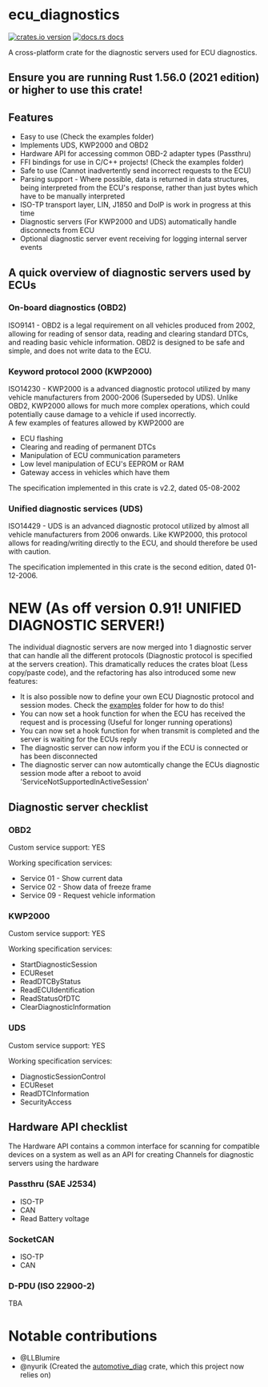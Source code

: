 # ecu_diagnostics

[![crates.io version](https://img.shields.io/crates/v/ecu_diagnostics.svg)](https://crates.io/crates/ecu_diagnostics)
[![docs.rs docs](https://docs.rs/ecu_diagnostics/badge.svg)](https://docs.rs/ecu_diagnostics)

A cross-platform crate for the diagnostic servers used for ECU diagnostics.


## Ensure you are running Rust 1.56.0 (2021 edition) or higher to use this crate!

## Features
* Easy to use (Check the examples folder)
* Implements UDS, KWP2000 and OBD2
* Hardware API for accessing common OBD-2 adapter types (Passthru)
* FFI bindings for use in C/C++ projects! (Check the examples folder)
* Safe to use (Cannot inadvertently send incorrect requests to the ECU)
* Parsing support - Where possible, data is returned in data structures, being interpreted from the ECU's response, rather than just bytes which have to be manually interpreted
* ISO-TP transport layer, LIN, J1850 and DoIP is work in progress at this time
* Diagnostic servers (For KWP2000 and UDS) automatically handle disconnects from ECU
* Optional diagnostic server event receiving for logging internal server events

## A quick overview of diagnostic servers used by ECUs

### On-board diagnostics (OBD2)
ISO9141 - OBD2 is a legal requirement on all vehicles produced from 2002, allowing for
reading of sensor data, reading and clearing standard DTCs, and reading basic vehicle information.
OBD2 is designed to be safe and simple, and does not write data to the ECU.

### Keyword protocol 2000 (KWP2000)
ISO14230 - KWP2000 is a advanced diagnostic protocol utilized by many vehicle manufacturers from 2000-2006 (Superseded by UDS).
Unlike OBD2, KWP2000 allows for much more complex operations, which could potentially cause damage to a vehicle if used incorrectly.  
 A few examples of features allowed by KWP2000 are
 * ECU flashing
 * Clearing and reading of permanent DTCs
 * Manipulation of ECU communication parameters
 * Low level manipulation of ECU's EEPROM or RAM
 * Gateway access in vehicles which have them

 The specification implemented in this crate is v2.2, dated 05-08-2002

 ### Unified diagnostic services (UDS)
 ISO14429 - UDS is an advanced diagnostic protocol utilized by almost all vehicle manufacturers from 2006 onwards. Like KWP2000,
 this protocol allows for reading/writing directly to the ECU, and should therefore be used with caution.

 The specification implemented in this crate is the second edition, dated 01-12-2006.

# NEW (As off version 0.91! UNIFIED DIAGNOSTIC SERVER!)
The individual diagnostic servers are now merged into 1 diagnostic server that can handle all the different protocols
(Diagnostic protocol is specified at the servers creation). This dramatically reduces the crates bloat (Less copy/paste code),
and the refactoring has also introduced some new features:

* It is also possible now to define your own ECU Diagnostic protocol and session modes. Check the [examples](examples/) folder for how to do this!
* You can now set a hook function for when the ECU has received the request and is processing (Useful for longer running operations)
* You can now set a hook function for when transmit is completed and the server is waiting for the ECUs reply 
* The diagnostic server can now inform you if the ECU is connected or has been disconnected
* The diagnostic server can now automtically change the ECUs diagnostic session mode after a reboot to avoid 'ServiceNotSupportedInActiveSession'

## Diagnostic server checklist

### OBD2

Custom service support: YES

Working specification services:
* Service 01 - Show current data 
* Service 02 - Show data of freeze frame
* Service 09 - Request vehicle information

### KWP2000

Custom service support: YES

Working specification services:
* StartDiagnosticSession
* ECUReset
* ReadDTCByStatus
* ReadECUIdentification
* ReadStatusOfDTC
* ClearDiagnosticInformation

### UDS

Custom service support: YES

Working specification services:

* DiagnosticSessionControl
* ECUReset
* ReadDTCInformation
* SecurityAccess


## Hardware API checklist

The Hardware API contains a common interface for scanning for compatible devices on a system as well as an API
for creating Channels for diagnostic servers using the hardware

### Passthru (SAE J2534)
* ISO-TP
* CAN
* Read Battery voltage

### SocketCAN
* ISO-TP
* CAN

### D-PDU (ISO 22900-2)
TBA


# Notable contributions
* @LLBlumire
* @nyurik (Created the [automotive_diag](https://github.com/nyurik/automotive_diag) crate, which this project now relies on)
